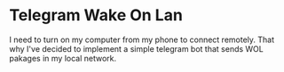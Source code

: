 # Telegram Wake On Lan

I need to turn on my computer from my phone to connect remotely. That why I've decided to implement a simple telegram bot that sends WOL pakages in my local network.